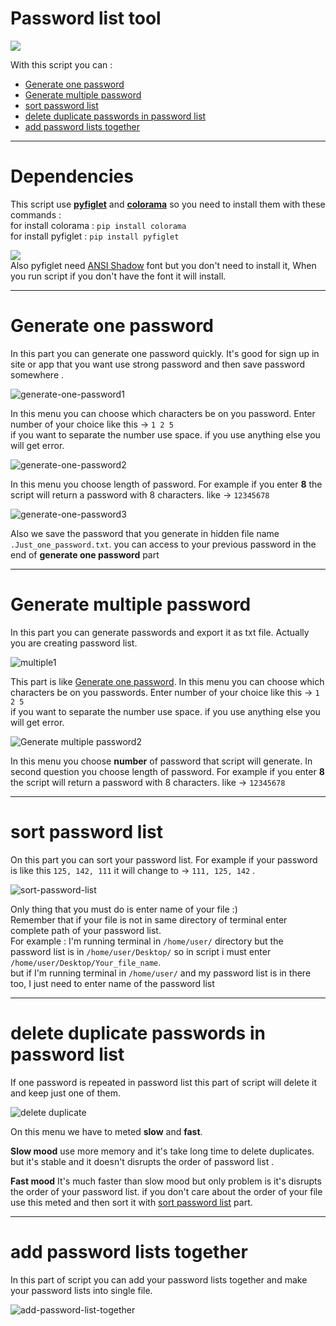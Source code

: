 # **Password list tool**
![](https://skillicons.dev/icons?i=py,vscode,md)

With this script you can :
- [Generate one password](#generate-one-password)
- [Generate multiple password](#generate-multiple-password)
- [sort password list](#sort-password-list)
- [delete duplicate passwords in password list](#delete-duplicate-passwords-in-password-list)
- [add password lists together](#add-password-lists-together)
---
# Dependencies 
This script use [**pyfiglet**](https://pypi.org/project/pyfiglet/) and [**colorama**](https://pypi.org/project/colorama/) so you need to install them with these commands :\
for install colorama : `pip install colorama`\
for install pyfiglet : `pip install pyfiglet`  

![](https://user-images.githubusercontent.com/79264026/178007880-62568118-e073-4c17-8946-8c19808293fd.png)\
Also pyfiglet need [ANSI Shadow](https://github.com/xero/figlet-fonts/blob/master/ANSI%20Shadow.flf) font but you don't need to install it, When you run script if you don't have the font it will install.

---
# Generate one password
In this part you can generate one password quickly.
It's good for sign up in site or app that you want use strong password and then save password somewhere .

![generate-one-password1](https://user-images.githubusercontent.com/79264026/178008051-5cac436d-4b55-4050-b1a9-1a0185f0c2be.png)

In this menu you can choose which characters be on you password. Enter number of your choice like this -> `1 2 5` \
if you want to separate the number use space. if you use anything else you will get error.

![generate-one-password2](https://user-images.githubusercontent.com/79264026/178008554-51322498-7582-465a-8806-58037441f4a5.png)

In this menu you choose length of password. For example if you enter **8** the script will return a password with 8 characters. like -> `12345678`

![generate-one-password3](https://user-images.githubusercontent.com/79264026/178008765-d489eeec-453d-45d3-9c76-1741e3d25a47.png)

Also we save the password that you generate in hidden file name `.Just_one_password.txt`. you can access to your previous password in the end of **generate one password** part

---
# Generate multiple password
In this part you can generate passwords and export it as txt file. Actually you are creating password list.

![multiple1](https://user-images.githubusercontent.com/79264026/178008895-0d931dd5-da7b-4c75-88d0-8bdedacbfe47.png)

This part is like [Generate one password](#generate-one-password). In this menu you can choose which characters be on you passwords. Enter number of your choice like this -> `1 2 5` \
if you want to separate the number use space. if you use anything else you will get error.

![Generate multiple password2](https://user-images.githubusercontent.com/79264026/178008959-2b8b314b-7628-4131-8e5a-94357f7864df.png)


In this menu you choose **number** of password that script will generate. In second question you choose length of password. For example if you enter **8** the script will return a password with 8 characters. like -> `12345678`

---
# sort password list
On this part you can sort your password list. For example if your password is like this `125, 142, 111` it will change to -> `111, 125, 142` .

![sort-password-list](https://user-images.githubusercontent.com/79264026/178009195-374d9c3f-cf80-4501-8907-12319a889416.png)


Only thing that you must do is enter name of your file :)\
Remember that if your file is not in same directory of terminal enter complete path of your password list.\
For example :  I'm running terminal in `/home/user/` directory but the password list is in `/home/user/Desktop/` so in script i must enter `/home/user/Desktop/Your_file_name`.\
but if I'm running terminal in `/home/user/` and my password list is in there too, I just need to enter name of the password list

---
# delete duplicate passwords in password list
If one password is repeated in password list this part of script will delete it and keep just one of them.

![delete duplicate](https://user-images.githubusercontent.com/79264026/178009351-5c51e989-7369-4d75-8994-aea104dc2ffa.png)


On this menu we have to meted **slow** and **fast**.

**Slow mood** use more memory and it's take long time to delete duplicates. but it's stable and it doesn't disrupts the order of password list .

**Fast mood** It's much faster than slow mood but only problem is it's disrupts the order of your password list. 
if you don't care about the order of your file use this meted and then sort it with [sort password list](#sort-password-list) part.

---
# add password lists together
In this part of script you can add your password lists together and make your password lists into single file.

 ![add-password-list-together](https://user-images.githubusercontent.com/79264026/178009399-e1947fcb-5453-4eb2-a5a7-3a2677ef42ee.png)
